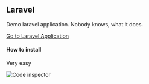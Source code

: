## Laravel
Demo laravel application. Nobody knows, what it does.

[Go to Laravel Application](http://laravel.joomla-webstranky.sk/)

#### How to install

Very easy

![Code inspector](https://www.code-inspector.com/project/13230/score/svg)

